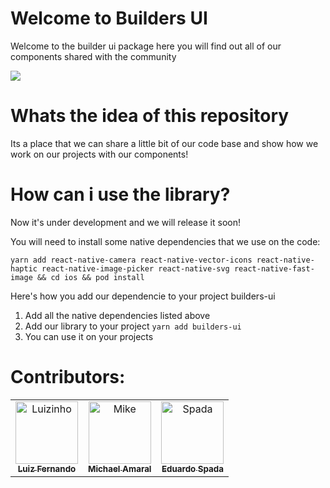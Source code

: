 # Welcome to Builders UI

Welcome to the builder ui package here you will find out all of our components shared with the community

<img src="https://pbs.twimg.com/profile_images/1093878457807847425/3oSyUp1U_400x400.jpg">

# Whats the idea of this repository

Its a place that we can share a little bit of our code base and show how we work on our projects with our components!

# How can i use the library?

Now it's under development and we will release it soon!

You will need to install some native dependencies that we use on the code:

```
yarn add react-native-camera react-native-vector-icons react-native-haptic react-native-image-picker react-native-svg react-native-fast-image && cd ios && pod install
```

Here's how you add our dependencie to your project builders-ui
1. Add all the native dependencies listed above
2. Add our library to your project `yarn add builders-ui`
3. You can use it on your projects

# Contributors:

<table>
   <tr>
      <td align="center">
         <a href="https://github.com/LFSCamargo">
         <img src="https://avatars0.githubusercontent.com/u/44933973?s=460&v=4" width="100px;" alt="Luizinho"/>
         <br />
         <sub>
         <b>Luiz Fernando</b>
         </esub>
         </a>
      </td>
      <td align="center">
         <a href="https://github.com/ammichael">
         <img src="https://avatars1.githubusercontent.com/u/6873880?s=460&v=4" width="100px;" alt="Mike"/>
         <br />
         <sub>
         <b>Michael Amaral</b>
         </esub>
         </a>
      </td>
      <td align="center">
         <a href="https://github.com/duspada">
         <img src="https://avatars3.githubusercontent.com/u/12535294?s=460&v=4" width="100px;" alt="Spada"/>
         <br />
         <sub>
         <b>Eduardo Spada</b>
         </esub>
         </a>
      </td>
   </tr>
</table>
